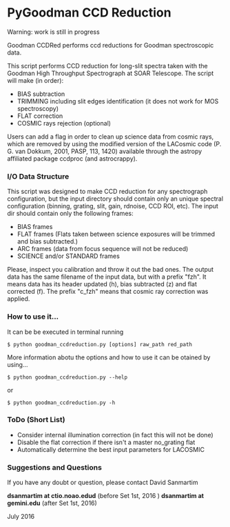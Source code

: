# PyGoodman CCD Reduction

Warning: work is still in progress

Goodman CCDRed performs ccd reductions for Goodman spectroscopic
data.

This script performs CCD reduction for long-slit spectra taken
with the Goodman High Throughput Spectrograph at SOAR Telescope.
The script will make (in order):

 - BIAS subtraction
 - TRIMMING including slit edges identification (it does not work
   for MOS spectroscopy)
 - FLAT correction
 - COSMIC rays rejection (optional)

Users can add a flag in order to clean up science data from cosmic
rays, which are removed by using the modified version of the LACosmic
code (P. G. van Dokkum, 2001, PASP, 113, 1420) available through the
astropy affiliated package ccdproc (and astrocrappy).

### I/O Data Structure

This script was designed to make CCD reduction for any spectrograph
configuration, but the input directory should contain only an unique
spectral configuration (binning, grating, slit, gain, rdnoise, CCD ROI,
etc). The input dir should contain only the following frames:

- BIAS frames
- FLAT frames  (Flats taken between science exposures will be trimmed
  and bias subtracted.)
- ARC frames   (data from focus sequence will not be reduced)
- SCIENCE and/or STANDARD frames

Please, inspect you calibration and throw it out the bad ones. The output
data has the same filename of the input data, but with a prefix "fzh". It
means data has its header updated (h), bias subtracted (z) and flat corrected
(f). The prefix "c_fzh" means that cosmic ray correction was applied.

### How to use it...

It can be be executed in terminal running 

    $ python goodman_ccdreduction.py [options] raw_path red_path 
    
More information abotu the options and how to use it can be otained by 
using...

    $ python goodman_ccdreduction.py --help

or

    $ python goodman_ccdreduction.py -h

### ToDo (Short List)

- Consider internal illumination correction (in fact this will not be done)
- Disable the flat correction if there isn't a master no_grating flat
- Automatically determine the best input parameters for LACOSMIC

### Suggestions and Questions

If you have any doubt or question, please contact David Sanmartim 

<b>dsanmartim at ctio.noao.edud</b> (before Set 1st, 2016 ) 
<b>dsanmartim at gemini.edu</b> (after Set 1st, 2016)
   
July 2016

